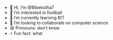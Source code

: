 - 👋 Hi, I’m @Bibekstha7
- 👀 I’m interested in football
- 🌱 I’m currently learning BIT
- 💞️ I’m looking to collaborate on computer science
- 😄 Pronouns: don't know
- ⚡ Fun fact: what

<!---
Bibekstha7/Bibekstha7 is a ✨ special ✨ repository because its `README.md` (this file) appears on your GitHub profile.
You can click the Preview link to take a look at your changes.
--->
